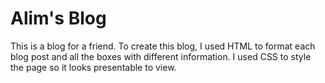 # Alim's Blog

This is a blog for a friend. To create this blog, I used HTML to format each blog post and all the boxes with different information. I used CSS to style the page so it looks presentable to view. 